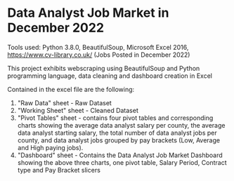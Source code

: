 # Data Analyst Job Market in December 2022

Tools used: Python 3.8.0, BeautifulSoup, Microsoft Excel 2016, https://www.cv-library.co.uk/ (Jobs Posted in December 2022)

This project exhibits webscraping using BeautifulSoup and Python programming language, data cleaning and dashboard creation in Excel

Contained in the excel file are the following:
1. "Raw Data" sheet - Raw Dataset
2. "Working Sheet" sheet - Cleaned Dataset
3. "Pivot Tables" sheet - contains four pivot tables and corresponding charts showing the average data analyst salary per county, the average data analyst starting salary, the total number of data analyst jobs per county, and data analyst jobs grouped by pay brackets (Low, Average and High paying jobs).
4. "Dashboard" sheet - Contains the Data Analyst Job Market Dashboard showing the above three charts, one pivot table, Salary Period, Contract type and Pay Bracket slicers
